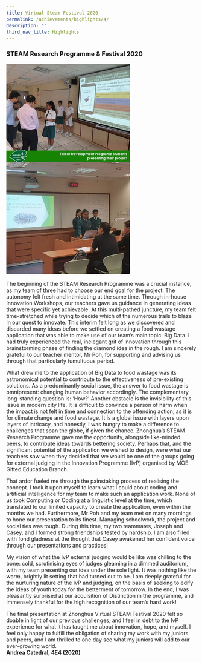 ```yaml
---
title: Virtual Steam Festival 2020
permalink: /achievements/highlights/4/
description: ""
third_nav_title: Highlights
---
```


### **STEAM Research Programme & Festival 2020**

<img src="/images/steam.jpg" style="width:65%">

The beginning of the STEAM Research Programme was a crucial instance, as my team of three had to choose our end goal for the project. The autonomy felt fresh and intimidating at the same time. Through in-house Innovation Workshops, our teachers gave us guidance in generating ideas that were specific yet achievable. At this multi-pathed juncture, my team felt time-stretched while trying to decide which of the numerous trails to blaze in our quest to innovate. This interim felt long as we discovered and discarded many ideas before we settled on creating a food wastage application that was able to make use of our team’s main topic: Big Data. I had truly experienced the real, inelegant grit of innovation through this brainstorming phase of finding the diamond idea in the rough. I am sincerely grateful to our teacher mentor, Mr Poh, for supporting and advising us through that particularly tumultuous period.    
  
What drew me to the application of Big Data to food wastage was its astronomical potential to contribute to the effectiveness of pre-existing solutions. As a predominantly social issue, the answer to food wastage is omnipresent: changing human behavior accordingly. The complementary long-standing question is: ‘How?’ Another obstacle is the invisibility of this issue in modern city life. It is difficult to convince a person of harm when the impact is not felt in time and connection to the offending action, as it is for climate change and food wastage. It is a global issue with layers upon layers of intricacy, and honestly, I was hungry to make a difference to challenges that span the globe, if given the chance. Zhonghua’s STEAM Research Programme gave me the opportunity, alongside like-minded peers, to contribute ideas towards bettering society. Perhaps that, and the significant potential of the application we wished to design, were what our teachers saw when they decided that we would be one of the groups going for external judging in the Innovation Programme (IvP) organised by MOE Gifted Education Branch.    
  
That ardor fueled me through the painstaking process of realising the concept. I took it upon myself to learn what I could about coding and artificial intelligence for my team to make such an application work. None of us took Computing or Coding at a linguistic level at the time, which translated to our limited capacity to create the application, even within the months we had. Furthermore, Mr Poh and my team met on many mornings to hone our presentation to its finest. Managing schoolwork, the project and social ties was tough. During this time, my two teammates, Joseph and Casey, and I formed strong friendships tested by hardship. I am also filled with fond gladness at the thought that Casey awakened her confident voice through our presentations and practices!    
  
My vision of what the IvP external judging would be like was chilling to the bone: cold, scrutinising eyes of judges gleaming in a dimmed auditorium, with my team presenting our idea under the sole light. It was nothing like the warm, brightly lit setting that had turned out to be. I am deeply grateful for the nurturing nature of the IvP and judging, on the basis of seeking to edify the ideas of youth today for the betterment of tomorrow. In the end, I was pleasantly surprised at our acquisition of Distinction in the programme, and immensely thankful for the high recognition of our team’s hard work!    
  
The final presentation at Zhonghua Virtual STEAM Festival 2020 felt so doable in light of our previous challenges, and I feel in debt to the IvP experience for what it has taught me about innovation, hope, and myself. I feel only happy to fulfill the obligation of sharing my work with my juniors and peers, and I am thrilled to one day see what my juniors will add to our ever-growing world.<br>
**Andrea Catedral, 4E4 (2020)**